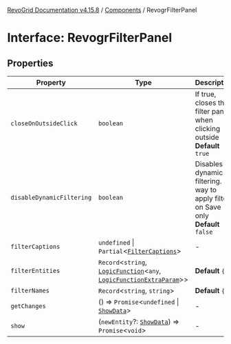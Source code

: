 [RevoGrid Documentation v4.15.8](README.md) / [Components](Namespace.Components.md) / RevogrFilterPanel

# Interface: RevogrFilterPanel

## Properties

| Property | Type | Description | Defined in |
| ------ | ------ | ------ | ------ |
| `closeOnOutsideClick` | `boolean` | If true, closes the filter panel when clicking outside **Default** `true` | [src/components.d.ts:491](https://github.com/revolist/revogrid/blob/2ac43d2713c9d394ff33675f959c6432bf5aa023/src/components.d.ts#L491) |
| `disableDynamicFiltering` | `boolean` | Disables dynamic filtering. A way to apply filters on Save only **Default** `false` | [src/components.d.ts:496](https://github.com/revolist/revogrid/blob/2ac43d2713c9d394ff33675f959c6432bf5aa023/src/components.d.ts#L496) |
| `filterCaptions` | `undefined` \| `Partial`\<[`FilterCaptions`](Interface.FilterCaptions.md)\> | - | [src/components.d.ts:497](https://github.com/revolist/revogrid/blob/2ac43d2713c9d394ff33675f959c6432bf5aa023/src/components.d.ts#L497) |
| `filterEntities` | `Record`\<`string`, [`LogicFunction`](Interface.LogicFunction.md)\<`any`, [`LogicFunctionExtraParam`](TypeAlias.LogicFunctionExtraParam.md)\>\> | **Default** `{}` | [src/components.d.ts:501](https://github.com/revolist/revogrid/blob/2ac43d2713c9d394ff33675f959c6432bf5aa023/src/components.d.ts#L501) |
| `filterNames` | `Record`\<`string`, `string`\> | **Default** `{}` | [src/components.d.ts:505](https://github.com/revolist/revogrid/blob/2ac43d2713c9d394ff33675f959c6432bf5aa023/src/components.d.ts#L505) |
| `getChanges` | () => `Promise`\<`undefined` \| [`ShowData`](Interface.ShowData.md)\> | - | [src/components.d.ts:506](https://github.com/revolist/revogrid/blob/2ac43d2713c9d394ff33675f959c6432bf5aa023/src/components.d.ts#L506) |
| `show` | (`newEntity`?: [`ShowData`](Interface.ShowData.md)) => `Promise`\<`void`\> | - | [src/components.d.ts:507](https://github.com/revolist/revogrid/blob/2ac43d2713c9d394ff33675f959c6432bf5aa023/src/components.d.ts#L507) |
